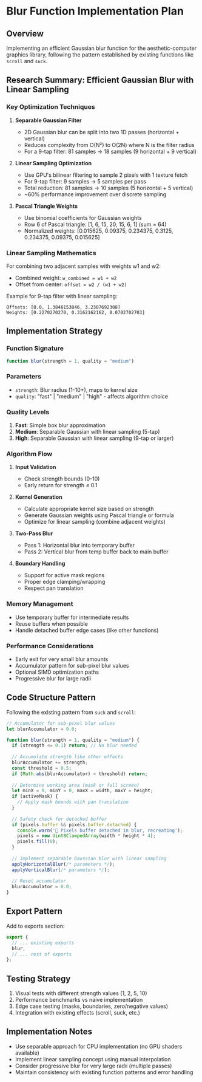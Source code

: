 # Blur Function Implementation Plan

## Overview
Implementing an efficient Gaussian blur function for the aesthetic-computer graphics library, following the pattern established by existing functions like `scroll` and `suck`.

## Research Summary: Efficient Gaussian Blur with Linear Sampling

### Key Optimization Techniques

1. **Separable Gaussian Filter**
   - 2D Gaussian blur can be split into two 1D passes (horizontal + vertical)
   - Reduces complexity from O(N²) to O(2N) where N is the filter radius
   - For a 9-tap filter: 81 samples → 18 samples (9 horizontal + 9 vertical)

2. **Linear Sampling Optimization**
   - Use GPU's bilinear filtering to sample 2 pixels with 1 texture fetch
   - For 9-tap filter: 9 samples → 5 samples per pass
   - Total reduction: 81 samples → 10 samples (5 horizontal + 5 vertical)
   - ~60% performance improvement over discrete sampling

3. **Pascal Triangle Weights**
   - Use binomial coefficients for Gaussian weights
   - Row 6 of Pascal triangle: [1, 6, 15, 20, 15, 6, 1] (sum = 64)
   - Normalized weights: [0.015625, 0.09375, 0.234375, 0.3125, 0.234375, 0.09375, 0.015625]

### Linear Sampling Mathematics

For combining two adjacent samples with weights w1 and w2:
- Combined weight: `w_combined = w1 + w2`
- Offset from center: `offset = w2 / (w1 + w2)`

Example for 9-tap filter with linear sampling:
```
Offsets: [0.0, 1.3846153846, 3.2307692308]
Weights: [0.2270270270, 0.3162162162, 0.0702702703]
```

## Implementation Strategy

### Function Signature
```javascript
function blur(strength = 1, quality = "medium")
```

### Parameters
- `strength`: Blur radius (1-10+), maps to kernel size
- `quality`: "fast" | "medium" | "high" - affects algorithm choice

### Quality Levels
1. **Fast**: Simple box blur approximation
2. **Medium**: Separable Gaussian with linear sampling (5-tap)
3. **High**: Separable Gaussian with linear sampling (9-tap or larger)

### Algorithm Flow

1. **Input Validation**
   - Check strength bounds (0-10)
   - Early return for strength ≤ 0.1

2. **Kernel Generation**
   - Calculate appropriate kernel size based on strength
   - Generate Gaussian weights using Pascal triangle or formula
   - Optimize for linear sampling (combine adjacent weights)

3. **Two-Pass Blur**
   - Pass 1: Horizontal blur into temporary buffer
   - Pass 2: Vertical blur from temp buffer back to main buffer

4. **Boundary Handling**
   - Support for active mask regions
   - Proper edge clamping/wrapping
   - Respect pan translation

### Memory Management
- Use temporary buffer for intermediate results
- Reuse buffers when possible
- Handle detached buffer edge cases (like other functions)

### Performance Considerations
- Early exit for very small blur amounts
- Accumulator pattern for sub-pixel blur values
- Optional SIMD optimization paths
- Progressive blur for large radii

## Code Structure Pattern

Following the existing pattern from `suck` and `scroll`:

```javascript
// Accumulator for sub-pixel blur values
let blurAccumulator = 0.0;

function blur(strength = 1, quality = "medium") {
  if (strength <= 0.1) return; // No blur needed
  
  // Accumulate strength like other effects
  blurAccumulator += strength;
  const threshold = 0.5;
  if (Math.abs(blurAccumulator) < threshold) return;
  
  // Determine working area (mask or full screen)
  let minX = 0, minY = 0, maxX = width, maxY = height;
  if (activeMask) {
    // Apply mask bounds with pan translation
  }
  
  // Safety check for detached buffer
  if (pixels.buffer && pixels.buffer.detached) {
    console.warn('🚨 Pixels buffer detached in blur, recreating');
    pixels = new Uint8ClampedArray(width * height * 4);
    pixels.fill(0);
  }
  
  // Implement separable Gaussian blur with linear sampling
  applyHorizontalBlur(/* parameters */);
  applyVerticalBlur(/* parameters */);
  
  // Reset accumulator
  blurAccumulator = 0.0;
}
```

## Export Pattern
Add to exports section:
```javascript
export {
  // ... existing exports
  blur,
  // ... rest of exports
};
```

## Testing Strategy
1. Visual tests with different strength values (1, 2, 5, 10)
2. Performance benchmarks vs naive implementation
3. Edge case testing (masks, boundaries, zero/negative values)
4. Integration with existing effects (scroll, suck, etc.)

## Implementation Notes
- Use separable approach for CPU implementation (no GPU shaders available)
- Implement linear sampling concept using manual interpolation
- Consider progressive blur for very large radii (multiple passes)
- Maintain consistency with existing function patterns and error handling